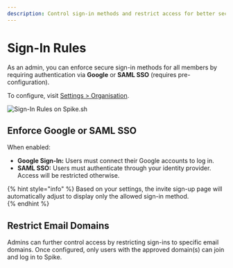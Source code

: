 ```yaml
---
description: Control sign-in methods and restrict access for better security.  
---
```


# Sign-In Rules  

As an admin, you can enforce secure sign-in methods for all members by requiring authentication via **Google** or **SAML SSO** (requires pre-configuration).  

To configure, visit [Settings > Organisation](https://app.spike.sh/settings/general/organisation).  

![Sign-In Rules on Spike.sh](../.gitbook/assets/enforce-login.png)  

## Enforce Google or SAML SSO  

When enabled:  
- **Google Sign-In:** Users must connect their Google accounts to log in.  
- **SAML SSO:** Users must authenticate through your identity provider. Access will be restricted otherwise.  

{% hint style="info" %}
Based on your settings, the invite sign-up page will automatically adjust to display only the allowed sign-in method.  
{% endhint %}  

## Restrict Email Domains  

Admins can further control access by restricting sign-ins to specific email domains. Once configured, only users with the approved domain(s) can join and log in to Spike.  
